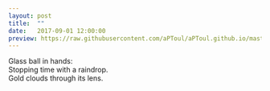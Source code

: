 ```yaml
---
layout: post
title:  ""
date:   2017-09-01 12:00:00
preview: https://raw.githubusercontent.com/aPToul/aPToul.github.io/master/_images/raindrop.jpg
---
```


Glass ball in hands:  
Stopping time with a raindrop.  
Gold clouds through its lens.


